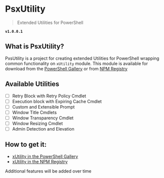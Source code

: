 # PsxUtility
> Extended Utilities for PowerShell

**`v1.0.0.1`**

## What is PsxUtility?
PxsUtility is a project for creating extended Utilities for PowerShell wrapping common functionality on `xUtility` module. 
This module is available for download from the [PowerShell Gallery](https://www.powershellgallery.com/) or from [NPM Registry](https://www.npmjs.com/)

## Available Utilities
- [ ] Retry Block with Retry Policy Cmdlet
- [ ] Execution block with Expiring Cache Cmdlet
- [ ] Custom and Extensible Prompt
- [ ] Window Title Cmdlets
- [ ] Window Transparency Cmdlet
- [ ] Window Resizing Cmdlet
- [ ] Admin Detection and Elevation

## How to get it:
- [xUtility in the PowerShell Gallery](https://www.powershellgallery.com/packages/xUtility)
- [xUtility in the NPM Registry](https://www.npmjs.com/package/ps-xUtility)

Additional features will be added over time
